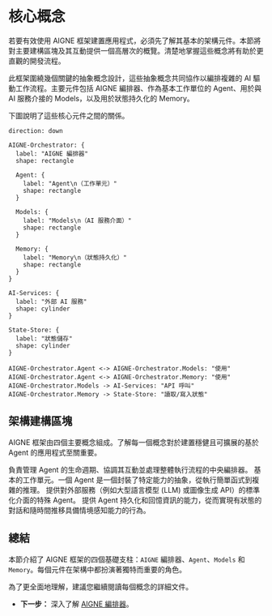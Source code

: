 # 核心概念

若要有效使用 AIGNE 框架建置應用程式，必須先了解其基本的架構元件。本節將對主要建構區塊及其互動提供一個高層次的概覽。清楚地掌握這些概念將有助於更直觀的開發流程。

此框架圍繞幾個關鍵的抽象概念設計，這些抽象概念共同協作以編排複雜的 AI 驅動工作流程。主要元件包括 AIGNE 編排器、作為基本工作單位的 Agent、用於與 AI 服務介接的 Models，以及用於狀態持久化的 Memory。

下圖說明了這些核心元件之間的關係。

```d2
direction: down

AIGNE-Orchestrator: {
  label: "AIGNE 編排器"
  shape: rectangle

  Agent: {
    label: "Agent\n（工作單元）"
    shape: rectangle
  }

  Models: {
    label: "Models\n（AI 服務介面）"
    shape: rectangle
  }

  Memory: {
    label: "Memory\n（狀態持久化）"
    shape: rectangle
  }
}

AI-Services: {
  label: "外部 AI 服務"
  shape: cylinder
}

State-Store: {
  label: "狀態儲存"
  shape: cylinder
}

AIGNE-Orchestrator.Agent <-> AIGNE-Orchestrator.Models: "使用"
AIGNE-Orchestrator.Agent <-> AIGNE-Orchestrator.Memory: "使用"
AIGNE-Orchestrator.Models -> AI-Services: "API 呼叫"
AIGNE-Orchestrator.Memory -> State-Store: "讀取/寫入狀態"
```

## 架構建構區塊

AIGNE 框架由四個主要概念組成。了解每一個概念對於建置穩健且可擴展的基於 Agent 的應用程式至關重要。

<x-cards data-columns="2">
  <x-card data-title="AIGNE" data-icon="lucide:box" data-href="/developer-guide/core-concepts/aigne-engine">
    負責管理 Agent 的生命週期、協調其互動並處理整體執行流程的中央編排器。
  </x-card>
  <x-card data-title="Agents" data-icon="lucide:bot" data-href="/developer-guide/core-concepts/agents">
    基本的工作單元。一個 Agent 是一個封裝了特定能力的抽象，從執行簡單函式到複雜的推理。
  </x-card>
  <x-card data-title="Models" data-icon="lucide:brain-circuit" data-href="/developer-guide/core-concepts/models">
    提供對外部服務（例如大型語言模型 (LLM) 或圖像生成 API）的標準化介面的特殊 Agent。
  </x-card>
  <x-card data-title="Memory" data-icon="lucide:database" data-href="/developer-guide/core-concepts/memory">
    提供 Agent 持久化和回憶資訊的能力，從而實現有狀態的對話和隨時間推移具備情境感知能力的行為。
  </x-card>
</x-cards>

## 總結

本節介紹了 AIGNE 框架的四個基礎支柱：`AIGNE` 編排器、`Agent`、`Models` 和 `Memory`。每個元件在架構中都扮演著獨特而重要的角色。

為了更全面地理解，建議您繼續閱讀每個概念的詳細文件。

*   **下一步：** 深入了解 [AIGNE 編排器](./developer-guide-core-concepts-aigne-engine.md)。